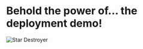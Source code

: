 # Behold the power of... the deployment demo!

![Star Destroyer](https://upload.wikimedia.org/wikipedia/en/b/bf/Devastator2.jpg)
